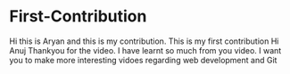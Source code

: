 # First-Contribution
Hi this is Aryan and this is my contribution.
This is my first contribution
Hi Anuj Thankyou for the video.
I have learnt so much from you video.
I want you to make more interesting vidoes regarding
web development and Git